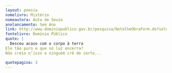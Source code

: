```yaml
---
layout: poesia
nomelivro: Mistério
nomeautora: Auta de Souza
anolancamento: Sem Ano
link: http://www.dominiopublico.gov.br/pesquisa/DetalheObraForm.do?select_action=&co_obra=81797
fontelivro: Domínio Público
quote: |
  Desceu acaso com o corpo à terra
Ele tão puro e que só luz encerra?
Não creio n’isso e ninguém crê de certo...

quotepagina: 3
---
```

